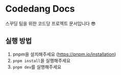 # Codedang Docs

스꾸딩 팀을 위한 코드당 프로젝트 문서입니다 😎

## 실행 방법

1. pnpm을 설치해주세요 (https://pnpm.io/installation)
2. `pnpm install`을 실행해주세요
3. `pnpm dev`를 실행해주세요
